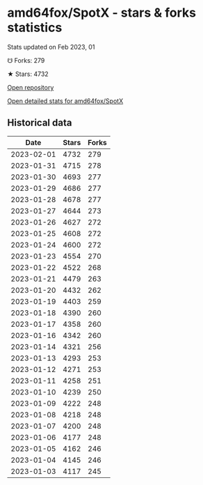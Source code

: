 # amd64fox/SpotX - stars & forks statistics

Stats updated on Feb 2023, 01

☋ Forks: 279

★ Stars: 4732

[Open repository](https://github.com/amd64fox/SpotX)

[Open detailed stats for amd64fox/SpotX](https://reviewgithub.com/rep/amd64fox/SpotX)

## Historical data
| Date | Stars | Forks |
|------|-------|-------|
| 2023-02-01 | 4732 | 279 | 
| 2023-01-31 | 4715 | 278 | 
| 2023-01-30 | 4693 | 277 | 
| 2023-01-29 | 4686 | 277 | 
| 2023-01-28 | 4678 | 277 | 
| 2023-01-27 | 4644 | 273 | 
| 2023-01-26 | 4627 | 272 | 
| 2023-01-25 | 4608 | 272 | 
| 2023-01-24 | 4600 | 272 | 
| 2023-01-23 | 4554 | 270 | 
| 2023-01-22 | 4522 | 268 | 
| 2023-01-21 | 4479 | 263 | 
| 2023-01-20 | 4432 | 262 | 
| 2023-01-19 | 4403 | 259 | 
| 2023-01-18 | 4390 | 260 | 
| 2023-01-17 | 4358 | 260 | 
| 2023-01-16 | 4342 | 260 | 
| 2023-01-14 | 4321 | 256 | 
| 2023-01-13 | 4293 | 253 | 
| 2023-01-12 | 4271 | 253 | 
| 2023-01-11 | 4258 | 251 | 
| 2023-01-10 | 4239 | 250 | 
| 2023-01-09 | 4222 | 248 | 
| 2023-01-08 | 4218 | 248 | 
| 2023-01-07 | 4200 | 248 | 
| 2023-01-06 | 4177 | 248 | 
| 2023-01-05 | 4162 | 246 | 
| 2023-01-04 | 4145 | 246 | 
| 2023-01-03 | 4117 | 245 | 

